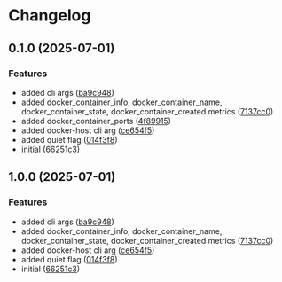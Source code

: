 # Changelog

## 0.1.0 (2025-07-01)


### Features

* added cli args ([ba9c948](https://github.com/H3rmt/docker-exporter/commit/ba9c948472c3aa550b1210d556385f121f848ce0))
* added docker_container_info, docker_container_name, docker_container_state, docker_container_created metrics ([7137cc0](https://github.com/H3rmt/docker-exporter/commit/7137cc0c4f99fd10584ad8b53e95e7f42d63eff1))
* added docker_container_ports ([4f89915](https://github.com/H3rmt/docker-exporter/commit/4f89915cb8f52ebf3bafbb20131119ed45120035))
* added docker-host cli arg ([ce654f5](https://github.com/H3rmt/docker-exporter/commit/ce654f59a86a4587190f56d4685308b4187f9e84))
* added quiet flag ([014f3f8](https://github.com/H3rmt/docker-exporter/commit/014f3f86387fb0828d4f17636b8fe859bae3bb23))
* initial ([66251c3](https://github.com/H3rmt/docker-exporter/commit/66251c3c0080b7f93968d8872cac41b4897710fd))

## 1.0.0 (2025-07-01)


### Features

* added cli args ([ba9c948](https://github.com/H3rmt/docker-exporter/commit/ba9c948472c3aa550b1210d556385f121f848ce0))
* added docker_container_info, docker_container_name, docker_container_state, docker_container_created metrics ([7137cc0](https://github.com/H3rmt/docker-exporter/commit/7137cc0c4f99fd10584ad8b53e95e7f42d63eff1))
* added docker-host cli arg ([ce654f5](https://github.com/H3rmt/docker-exporter/commit/ce654f59a86a4587190f56d4685308b4187f9e84))
* added quiet flag ([014f3f8](https://github.com/H3rmt/docker-exporter/commit/014f3f86387fb0828d4f17636b8fe859bae3bb23))
* initial ([66251c3](https://github.com/H3rmt/docker-exporter/commit/66251c3c0080b7f93968d8872cac41b4897710fd))
